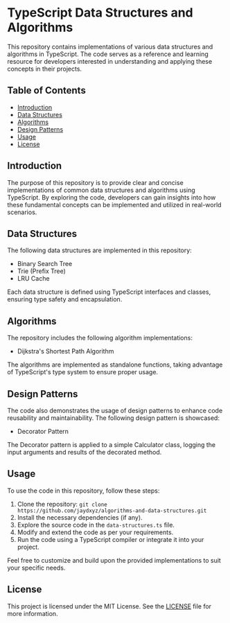 # TypeScript Data Structures and Algorithms

This repository contains implementations of various data structures and algorithms in TypeScript. The code serves as a reference and learning resource for developers interested in understanding and applying these concepts in their projects.

## Table of Contents

- [Introduction](#introduction)
- [Data Structures](#data-structures)
- [Algorithms](#algorithms)
- [Design Patterns](#design-patterns)
- [Usage](#usage)
- [License](#license)

## Introduction

The purpose of this repository is to provide clear and concise implementations of common data structures and algorithms using TypeScript. By exploring the code, developers can gain insights into how these fundamental concepts can be implemented and utilized in real-world scenarios.

## Data Structures

The following data structures are implemented in this repository:

- Binary Search Tree
- Trie (Prefix Tree)
- LRU Cache

Each data structure is defined using TypeScript interfaces and classes, ensuring type safety and encapsulation.

## Algorithms

The repository includes the following algorithm implementations:

- Dijkstra's Shortest Path Algorithm

The algorithms are implemented as standalone functions, taking advantage of TypeScript's type system to ensure proper usage.

## Design Patterns

The code also demonstrates the usage of design patterns to enhance code reusability and maintainability. The following design pattern is showcased:

- Decorator Pattern

The Decorator pattern is applied to a simple Calculator class, logging the input arguments and results of the decorated method.

## Usage

To use the code in this repository, follow these steps:

1. Clone the repository: `git clone https://github.com/jaydxyz/algorithms-and-data-structures.git`
2. Install the necessary dependencies (if any).
3. Explore the source code in the `data-structures.ts` file.
4. Modify and extend the code as per your requirements.
5. Run the code using a TypeScript compiler or integrate it into your project.

Feel free to customize and build upon the provided implementations to suit your specific needs.

## License

This project is licensed under the MIT License. See the [LICENSE](LICENSE) file for more information.
